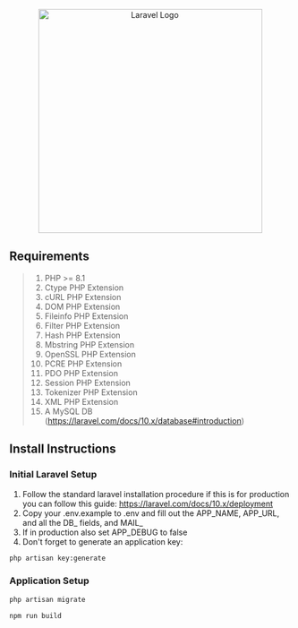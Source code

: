 <p align="center"><a href="https://laravel.com" target="_blank"><img src="https://raw.githubusercontent.com/laravel/art/master/logo-lockup/5%20SVG/2%20CMYK/1%20Full%20Color/laravel-logolockup-cmyk-red.svg" width="400" alt="Laravel Logo"></a></p>

## Requirements

> 1) PHP >= 8.1 
> 2) Ctype PHP Extension
> 3) cURL PHP Extension
> 4) DOM PHP Extension
> 5) Fileinfo PHP Extension
> 6) Filter PHP Extension
> 7) Hash PHP Extension
> 8) Mbstring PHP Extension
> 9) OpenSSL PHP Extension
> 10) PCRE PHP Extension
> 11) PDO PHP Extension
> 12) Session PHP Extension
> 13) Tokenizer PHP Extension
> 14) XML PHP Extension
> 15) A MySQL DB (https://laravel.com/docs/10.x/database#introduction)

## Install Instructions

### Initial Laravel Setup 

1) Follow the standard laravel installation procedure if this is for production you can follow this guide: https://laravel.com/docs/10.x/deployment
2) Copy your .env.example to .env and fill out the APP_NAME, APP_URL, and all the DB_ fields, and MAIL_
3) If in production also set APP_DEBUG to false
4) Don't forget to generate an application key:

```bash
php artisan key:generate
```

### Application Setup

```bash
php artisan migrate
```

```bash
npm run build
```
